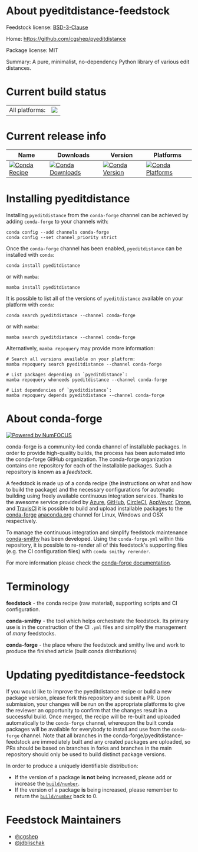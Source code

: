 About pyeditdistance-feedstock
==============================

Feedstock license: [BSD-3-Clause](https://github.com/conda-forge/pyeditdistance-feedstock/blob/main/LICENSE.txt)

Home: https://github.com/cgshep/pyeditdistance

Package license: MIT

Summary: A pure, minimalist, no-dependency Python library of various edit distances.

Current build status
====================


<table><tr><td>All platforms:</td>
    <td>
      <a href="https://dev.azure.com/conda-forge/feedstock-builds/_build/latest?definitionId=18795&branchName=main">
        <img src="https://dev.azure.com/conda-forge/feedstock-builds/_apis/build/status/pyeditdistance-feedstock?branchName=main">
      </a>
    </td>
  </tr>
</table>

Current release info
====================

| Name | Downloads | Version | Platforms |
| --- | --- | --- | --- |
| [![Conda Recipe](https://img.shields.io/badge/recipe-pyeditdistance-green.svg)](https://anaconda.org/conda-forge/pyeditdistance) | [![Conda Downloads](https://img.shields.io/conda/dn/conda-forge/pyeditdistance.svg)](https://anaconda.org/conda-forge/pyeditdistance) | [![Conda Version](https://img.shields.io/conda/vn/conda-forge/pyeditdistance.svg)](https://anaconda.org/conda-forge/pyeditdistance) | [![Conda Platforms](https://img.shields.io/conda/pn/conda-forge/pyeditdistance.svg)](https://anaconda.org/conda-forge/pyeditdistance) |

Installing pyeditdistance
=========================

Installing `pyeditdistance` from the `conda-forge` channel can be achieved by adding `conda-forge` to your channels with:

```
conda config --add channels conda-forge
conda config --set channel_priority strict
```

Once the `conda-forge` channel has been enabled, `pyeditdistance` can be installed with `conda`:

```
conda install pyeditdistance
```

or with `mamba`:

```
mamba install pyeditdistance
```

It is possible to list all of the versions of `pyeditdistance` available on your platform with `conda`:

```
conda search pyeditdistance --channel conda-forge
```

or with `mamba`:

```
mamba search pyeditdistance --channel conda-forge
```

Alternatively, `mamba repoquery` may provide more information:

```
# Search all versions available on your platform:
mamba repoquery search pyeditdistance --channel conda-forge

# List packages depending on `pyeditdistance`:
mamba repoquery whoneeds pyeditdistance --channel conda-forge

# List dependencies of `pyeditdistance`:
mamba repoquery depends pyeditdistance --channel conda-forge
```


About conda-forge
=================

[![Powered by
NumFOCUS](https://img.shields.io/badge/powered%20by-NumFOCUS-orange.svg?style=flat&colorA=E1523D&colorB=007D8A)](https://numfocus.org)

conda-forge is a community-led conda channel of installable packages.
In order to provide high-quality builds, the process has been automated into the
conda-forge GitHub organization. The conda-forge organization contains one repository
for each of the installable packages. Such a repository is known as a *feedstock*.

A feedstock is made up of a conda recipe (the instructions on what and how to build
the package) and the necessary configurations for automatic building using freely
available continuous integration services. Thanks to the awesome service provided by
[Azure](https://azure.microsoft.com/en-us/services/devops/), [GitHub](https://github.com/),
[CircleCI](https://circleci.com/), [AppVeyor](https://www.appveyor.com/),
[Drone](https://cloud.drone.io/welcome), and [TravisCI](https://travis-ci.com/)
it is possible to build and upload installable packages to the
[conda-forge](https://anaconda.org/conda-forge) [anaconda.org](https://anaconda.org/)
channel for Linux, Windows and OSX respectively.

To manage the continuous integration and simplify feedstock maintenance
[conda-smithy](https://github.com/conda-forge/conda-smithy) has been developed.
Using the ``conda-forge.yml`` within this repository, it is possible to re-render all of
this feedstock's supporting files (e.g. the CI configuration files) with ``conda smithy rerender``.

For more information please check the [conda-forge documentation](https://conda-forge.org/docs/).

Terminology
===========

**feedstock** - the conda recipe (raw material), supporting scripts and CI configuration.

**conda-smithy** - the tool which helps orchestrate the feedstock.
                   Its primary use is in the construction of the CI ``.yml`` files
                   and simplify the management of *many* feedstocks.

**conda-forge** - the place where the feedstock and smithy live and work to
                  produce the finished article (built conda distributions)


Updating pyeditdistance-feedstock
=================================

If you would like to improve the pyeditdistance recipe or build a new
package version, please fork this repository and submit a PR. Upon submission,
your changes will be run on the appropriate platforms to give the reviewer an
opportunity to confirm that the changes result in a successful build. Once
merged, the recipe will be re-built and uploaded automatically to the
`conda-forge` channel, whereupon the built conda packages will be available for
everybody to install and use from the `conda-forge` channel.
Note that all branches in the conda-forge/pyeditdistance-feedstock are
immediately built and any created packages are uploaded, so PRs should be based
on branches in forks and branches in the main repository should only be used to
build distinct package versions.

In order to produce a uniquely identifiable distribution:
 * If the version of a package **is not** being increased, please add or increase
   the [``build/number``](https://docs.conda.io/projects/conda-build/en/latest/resources/define-metadata.html#build-number-and-string).
 * If the version of a package **is** being increased, please remember to return
   the [``build/number``](https://docs.conda.io/projects/conda-build/en/latest/resources/define-metadata.html#build-number-and-string)
   back to 0.

Feedstock Maintainers
=====================

* [@cgshep](https://github.com/cgshep/)
* [@jdblischak](https://github.com/jdblischak/)


